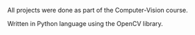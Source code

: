 All projects were done as part of the Computer-Vision course.

Written in Python language using the OpenCV library.



